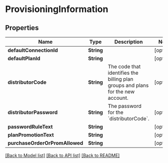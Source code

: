 # ProvisioningInformation

## Properties
Name | Type | Description | Notes
------------ | ------------- | ------------- | -------------
**defaultConnectionId** | **String** |  | [optional] 
**defaultPlanId** | **String** |  | [optional] 
**distributorCode** | **String** | The code that identifies the billing plan groups and plans for the new account. | [optional] 
**distributorPassword** | **String** | The password for the &#x60;distributorCode&#x60;. | [optional] 
**passwordRuleText** | **String** |  | [optional] 
**planPromotionText** | **String** |  | [optional] 
**purchaseOrderOrPromAllowed** | **String** |  | [optional] 

[[Back to Model list]](../README.md#documentation-for-models) [[Back to API list]](../README.md#documentation-for-api-endpoints) [[Back to README]](../README.md)


